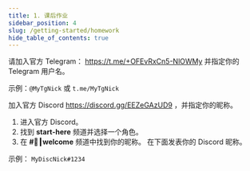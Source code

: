 ```yaml
---
title: 1. 课后作业
sidebar_position: 4
slug: /getting-started/homework
hide_table_of_contents: true
---
```


请加入官方 Telegram： <https://t.me/+OFEvRxCn5-NlOWMy> 并指定你的 Telegram 用户名。

示例：`@MyTgNick` 或 `t.me/MyTgNick`

加入官方 Discord <https://discord.gg/EEZeGAzUD9> ，并指定你的昵称。

1. 进入官方 Discord。
2. 找到 **start-here** 频道并选择一个角色。
3. 在 **#👋┃welcome** 频道中找到你的昵称。
在下面发表你的 Discord 昵称。

示例： `MyDiscNick#1234`
